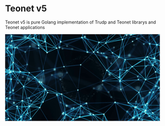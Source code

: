 # Teonet v5

Teonet v5 is pure Golang implementation of Trudp and Teonet librarys and Teonet applications

![Teont Network](https://github.com/teonet-go/.github/blob/main/profile/network.png?raw=true)

